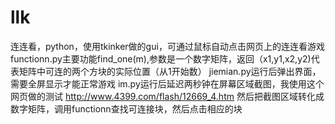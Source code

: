 # llk
连连看，python，使用tkinker做的gui，可通过鼠标自动点击网页上的连连看游戏
functionn.py主要功能find_one(m),参数是一个数字矩阵，返回（x1,y1,x2,y2)代表矩阵中可连的两个方块的实际位置（从1开始数）
jiemian.py运行后弹出界面，需要全屏显示才能正常游戏
im.py运行后延迟两秒钟在屏幕区域截图，我使用这个网页做的测试  http://www.4399.com/flash/12669_4.htm
然后把截图区域转化成数字矩阵，调用functionn查找可连接块，然后点击相应的块
